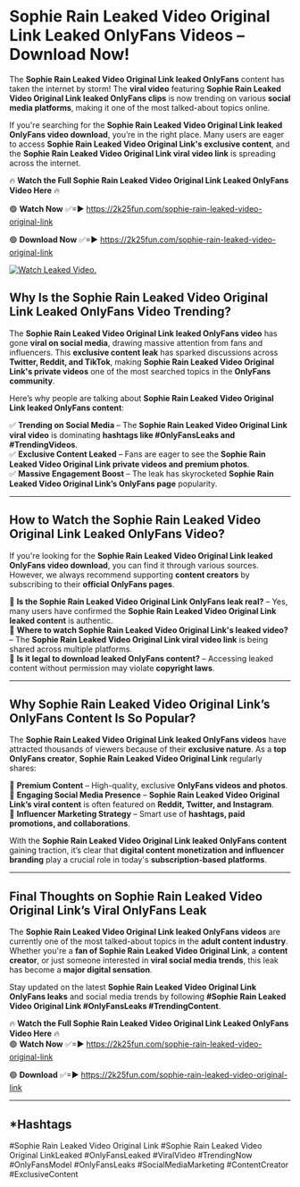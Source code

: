 # Sophie Rain Leaked Video Original Link Leaked OnlyFans Videos – Download Now!

The **Sophie Rain Leaked Video Original Link leaked OnlyFans** content has taken the internet by storm! The **viral video** featuring **Sophie Rain Leaked Video Original Link leaked OnlyFans clips** is now trending on various **social media platforms**, making it one of the most talked-about topics online.  

If you're searching for the **Sophie Rain Leaked Video Original Link leaked OnlyFans video download**, you’re in the right place. Many users are eager to access **Sophie Rain Leaked Video Original Link's exclusive content**, and the **Sophie Rain Leaked Video Original Link viral video link** is spreading across the internet.  

🔥 **Watch the Full Sophie Rain Leaked Video Original Link Leaked OnlyFans Video Here** 🔥  

🟢 **Watch Now** ✅=► https://2k25fun.com/sophie-rain-leaked-video-original-link

🟢 **Download Now** ✅=► https://2k25fun.com/sophie-rain-leaked-video-original-link

[![Watch Leaked Video.](https://miro.medium.com/v2/resize:fit:828/format:webp/1*cilzJN44JGOrTw9NJCrNHA.gif "Watch Leaked Video")](https://2k25fun.com/sophie-rain-leaked-video-original-link)

## **Why Is the Sophie Rain Leaked Video Original Link Leaked OnlyFans Video Trending?**  

The **Sophie Rain Leaked Video Original Link leaked OnlyFans video** has gone **viral on social media**, drawing massive attention from fans and influencers. This **exclusive content leak** has sparked discussions across **Twitter, Reddit, and TikTok**, making **Sophie Rain Leaked Video Original Link's private videos** one of the most searched topics in the **OnlyFans community**.  

Here’s why people are talking about **Sophie Rain Leaked Video Original Link leaked OnlyFans content**:  

✅ **Trending on Social Media** – The **Sophie Rain Leaked Video Original Link viral video** is dominating **hashtags like #OnlyFansLeaks and #TrendingVideos**.  
✅ **Exclusive Content Leaked** – Fans are eager to see the **Sophie Rain Leaked Video Original Link private videos and premium photos**.  
✅ **Massive Engagement Boost** – The leak has skyrocketed **Sophie Rain Leaked Video Original Link’s OnlyFans page** popularity.  

---

## **How to Watch the Sophie Rain Leaked Video Original Link Leaked OnlyFans Video?**  

If you're looking for the **Sophie Rain Leaked Video Original Link leaked OnlyFans video download**, you can find it through various sources. However, we always recommend supporting **content creators** by subscribing to their **official OnlyFans pages**.  

🔹 **Is the Sophie Rain Leaked Video Original Link OnlyFans leak real?** – Yes, many users have confirmed the **Sophie Rain Leaked Video Original Link leaked content** is authentic.  
🔹 **Where to watch Sophie Rain Leaked Video Original Link's leaked video?** – The **Sophie Rain Leaked Video Original Link viral video link** is being shared across multiple platforms.  
🔹 **Is it legal to download leaked OnlyFans content?** – Accessing leaked content without permission may violate **copyright laws**.  

---

## **Why Sophie Rain Leaked Video Original Link’s OnlyFans Content Is So Popular?**  

The **Sophie Rain Leaked Video Original Link leaked OnlyFans videos** have attracted thousands of viewers because of their **exclusive nature**. As a **top OnlyFans creator**, **Sophie Rain Leaked Video Original Link** regularly shares:  

📌 **Premium Content** – High-quality, exclusive **OnlyFans videos and photos**.  
📌 **Engaging Social Media Presence** – **Sophie Rain Leaked Video Original Link’s viral content** is often featured on **Reddit, Twitter, and Instagram**.  
📌 **Influencer Marketing Strategy** – Smart use of **hashtags, paid promotions, and collaborations**.  

With the **Sophie Rain Leaked Video Original Link leaked OnlyFans content** gaining traction, it’s clear that **digital content monetization and influencer branding** play a crucial role in today's **subscription-based platforms**.  

---

## **Final Thoughts on Sophie Rain Leaked Video Original Link’s Viral OnlyFans Leak**  

The **Sophie Rain Leaked Video Original Link leaked OnlyFans videos** are currently one of the most talked-about topics in the **adult content industry**. Whether you're a **fan of Sophie Rain Leaked Video Original Link**, a **content creator**, or just someone interested in **viral social media trends**, this leak has become a **major digital sensation**.  

Stay updated on the latest **Sophie Rain Leaked Video Original Link OnlyFans leaks** and social media trends by following **#Sophie Rain Leaked Video Original Link #OnlyFansLeaks #TrendingContent**.  

🔥 **Watch the Full Sophie Rain Leaked Video Original Link Leaked OnlyFans Video Here** 🔥  
🟢 **Watch Now** ✅=► https://2k25fun.com/sophie-rain-leaked-video-original-link

🟢 **Download** ✅=► https://2k25fun.com/sophie-rain-leaked-video-original-link

---

## *Hashtags
#Sophie Rain Leaked Video Original Link #Sophie Rain Leaked Video Original LinkLeaked #OnlyFansLeaked #ViralVideo #TrendingNow #OnlyFansModel #OnlyFansLeaks #SocialMediaMarketing #ContentCreator #ExclusiveContent  